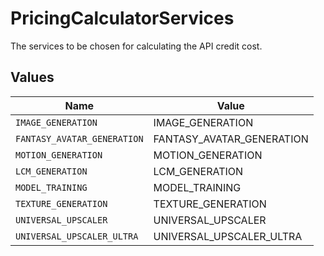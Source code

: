 # PricingCalculatorServices

The services to be chosen for calculating the API credit cost.


## Values

| Name                        | Value                       |
| --------------------------- | --------------------------- |
| `IMAGE_GENERATION`          | IMAGE_GENERATION            |
| `FANTASY_AVATAR_GENERATION` | FANTASY_AVATAR_GENERATION   |
| `MOTION_GENERATION`         | MOTION_GENERATION           |
| `LCM_GENERATION`            | LCM_GENERATION              |
| `MODEL_TRAINING`            | MODEL_TRAINING              |
| `TEXTURE_GENERATION`        | TEXTURE_GENERATION          |
| `UNIVERSAL_UPSCALER`        | UNIVERSAL_UPSCALER          |
| `UNIVERSAL_UPSCALER_ULTRA`  | UNIVERSAL_UPSCALER_ULTRA    |